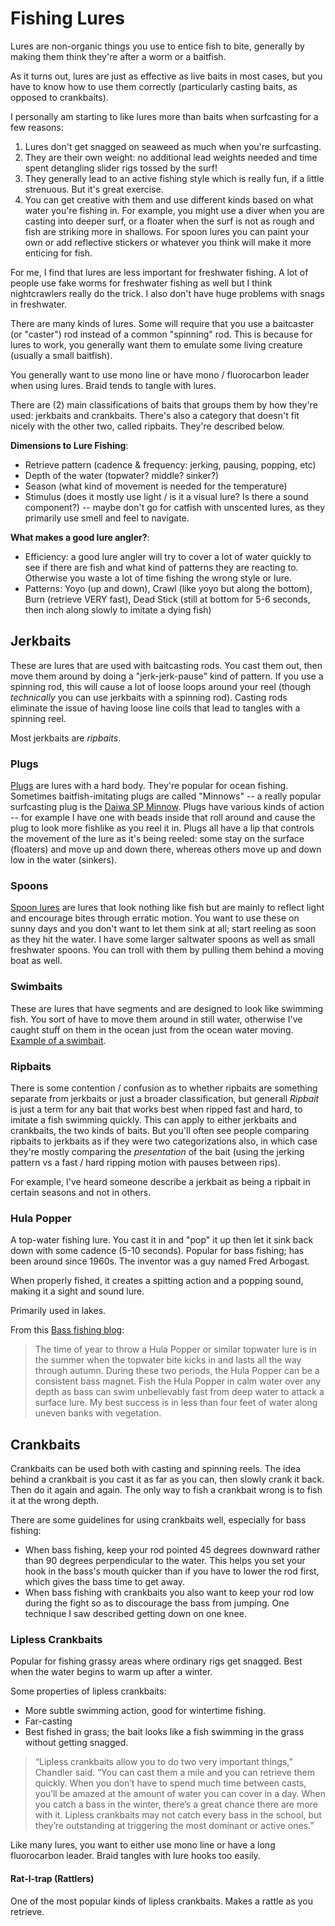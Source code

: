 # Fishing Lures

Lures are non-organic things you use to entice fish to bite, generally by making them think
they're after a worm or a baitfish.

As it turns out, lures are just as effective as live baits in most cases, but you have to know
how to use them correctly (particularly casting baits, as opposed to crankbaits).

I personally am starting to like lures more than baits when surfcasting for a few reasons:

1. Lures don't get snagged on seaweed as much when you're surfcasting.
2. They are their own weight: no additional lead weights needed and time spent detangling slider rigs tossed by the surf!
3. They generally lead to an active fishing style which is really fun, if a little strenuous. But it's great exercise.
4. You can get creative with them and use different kinds based on what water you're fishing in. For example, you might use a diver when you are casting into deeper surf, or a floater when the surf is not as rough and fish are striking more in shallows. For spoon lures you can paint your own or add reflective stickers or whatever you think will make it more enticing for fish.

For me, I find that lures are less important for freshwater fishing. A lot of people use fake worms for freshwater fishing as well but I think nightcrawlers really do the trick. I also don't have huge problems with snags in freshwater.

There are many kinds of lures. Some will require that you use a baitcaster (or "caster") rod
instead of a common "spinning" rod. This is because for lures to work, you generally want them
to emulate some living creature (usually a small baitfish).

You generally want to use mono line or have mono / fluorocarbon leader when using lures. Braid tends to tangle with lures.

There are (2) main classifications of baits that groups them by how they're used: jerkbaits and crankbaits. There's also a category that doesn't fit nicely with the other two, called ripbaits. They're described below.

__Dimensions to Lure Fishing__:

* Retrieve pattern (cadence & frequency: jerking, pausing, popping, etc)
* Depth of the water (topwater? middle? sinker?)
* Season (what kind of movement is needed for the temperature)
* Stimulus (does it mostly use light / is it a visual lure? Is there a sound component?) -- maybe don't go for catfish
  with unscented lures, as they primarily use smell and feel to navigate.

__What makes a good lure angler?__:

* Efficiency: a good lure angler will try to cover a lot of water quickly to see if there are fish and what kind of
  patterns they are reacting to. Otherwise you waste a lot of time fishing the wrong style or lure.
* Patterns: Yoyo (up and down), Crawl (like yoyo but along the bottom), Burn (retrieve VERY fast), Dead Stick (still at bottom for 5-6 seconds, then inch along slowly to imitate a dying fish)

## Jerkbaits

These are lures that are used with baitcasting rods. You cast them out, then move them around by
doing a "jerk-jerk-pause" kind of pattern. If you use a spinning rod, this will cause a lot of
loose loops around your reel (though _technically_ you can use jerkbaits with a spinning rod).
Casting rods eliminate the issue of having loose line coils that lead to tangles with a
spinning reel.

Most jerkbaits are _ripbaits_.

### Plugs

[Plugs](https://en.wikipedia.org/wiki/Plug_(fishing)) are lures with a hard body. They're popular for ocean fishing. Sometimes baitfish-imitating plugs are called "Minnows" -- a really popular surfcasting plug is the [Daiwa SP Minnow](https://www.amazon.com/Diawa-Minnow-DSPM15F24-Blue-mackerel/dp/B003ZZBECU). Plugs have various kinds of action -- for example I have one with beads inside that roll around and cause the plug to look more fishlike as you reel it in. Plugs all have a lip that controls the movement of the lure as it's being reeled: some stay on the surface (floaters) and move up and down there, whereas others move up and down low in the water (sinkers).

### Spoons

[Spoon lures](https://en.wikipedia.org/wiki/Spoon_lure) are lures that look nothing like fish but are mainly to reflect light  and encourage bites through erratic motion. You want to use these on sunny days and you don't want to let them sink at all; start reeling as soon as they hit the water. I have some larger saltwater spoons as well as small freshwater spoons. You can troll with them by pulling them behind a moving boat as well.

### Swimbaits

These are lures that have segments and are designed to look like swimming fish. You sort of have to move them around in still water, otherwise I've caught stuff on them in the ocean just from the ocean water moving. [Example of a swimbait](https://www.amazon.com/Blue-Gill-Panfish-Talipia-Fishing/dp/B00RC9A66A).

### Ripbaits

There is some contention / confusion as to whether ripbaits are something separate from jerkbaits
or just a broader classification, but generall _Ripbait_ is just a term for any bait that works
best when ripped fast and hard, to imitate a fish swimming quickly. This can apply to either
jerkbaits and crankbaits, the two kinds of baits. But you'll often see people comparing ripbaits
to jerkbaits as if they were two categorizations also, in which case they're mostly comparing the
_presentation_ of the bait (using the jerking pattern vs a fast / hard ripping motion with pauses
between rips).

For example, I've heard someone describe a jerkbait as being a ripbait in certain seasons
and not in others.

### Hula Popper

A top-water fishing lure. You cast it in and "pop" it up then let it sink back down with some cadence (5-10 seconds).
Popular for bass fishing; has been around since 1960s. The inventor was a guy named Fred Arbogast.

When properly fished, it creates a spitting action and a popping sound, making it a sight and sound lure.

Primarily used in lakes.

From this <a href="http://bassfishingdem.blogspot.com/2008/05/hula-popper.html">Bass fishing blog</a>:

> The time of year to throw a Hula Popper or similar topwater lure is in the summer when the topwater bite kicks in and lasts
> all the way through autumn. During these two periods, the Hula Popper can be a consistent bass magnet. Fish the Hula Popper
> in calm water over any depth as bass can swim unbelievably fast from deep water to attack a surface lure. My best success
> is in less than four feet of water along uneven banks with vegetation.

## Crankbaits

Crankbaits can be used both with casting and spinning reels. The idea behind a crankbait is you cast it as far as you can, then slowly crank it back. Then do it again and again. The only way to fish a crankbait wrong is to fish it at the wrong depth.

There are some guidelines for using crankbaits well, especially for bass fishing:

* When bass fishing, keep your rod pointed 45 degrees downward rather than 90 degrees perpendicular
to the water. This helps you set your hook in the bass's mouth quicker than if you have to lower the
rod first, which gives the bass time to get away.
* When bass fishing with crankbaits you also want to keep your rod low during the fight so as to
discourage the bass from jumping. One technique I saw described getting down on one knee.

### Lipless Crankbaits

Popular for fishing grassy areas where ordinary rigs get snagged. Best when the water begins to warm up after a winter.

Some properties of lipless crankbaits:

* More subtle swimming action, good for wintertime fishing.
* Far-casting
* Best fished in grass; the bait looks like a fish swimming in the grass without getting snagged.

> “Lipless crankbaits allow you to do two very important things,” Chandler said. “You can cast them a mile and you can
> retrieve them quickly. When you don’t have to spend much time between casts, you’ll be amazed at the amount of water you 
> can cover in a day. When you catch a bass in the winter, there’s a great chance there are more with it. Lipless crankbaits 
> may not catch every bass in the school, but they’re outstanding at triggering the most dominant or active ones.”

Like many lures, you want to either use mono line or have a long fluorocarbon leader. Braid tangles with lure hooks too easily.

#### Rat-l-trap (Rattlers)

One of the most popular kinds of lipless crankbaits. Makes a rattle as you retrieve.
